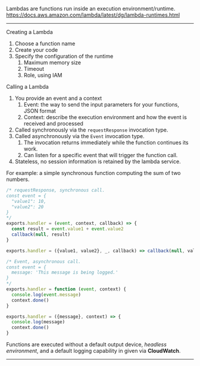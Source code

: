 Lambdas are functions run inside an execution environment/runtime. https://docs.aws.amazon.com/lambda/latest/dg/lambda-runtimes.html 

---

Creating a Lambda
  1. Choose a function name
  2. Create your code
  3. Specify the configuration of the runtime
     1. Maximum memory size
     2. Timeout
     3. Role, using IAM

Calling a Lambda
  1. You provide an event and a context
     1. Event: the way to send the input parameters for your functions, JSON format
     2. Context: describe the execution environment and how the event is received and processed
  2. Called synchronously via the `requestResponse` invocation type.
  3. Called asynchronously via the `Event` invocation type.
     1. The invocation returns immediately while the function continues its work.
     2. Can listen for a specific event that will trigger the function call.
  4. Stateless, no session information is retained by the lambda service.



For example: a simple synchronous function computing the sum of two numbers.
```js
/* requestResponse, synchronous call.
const event = {
  "value1": 10,
  "value2": 20
}
*/
exports.handler = (event, context, callback) => {
  const result = event.value1 + event.value2
  callback(null, result)
}

exports.handler = ({value1, value2}, _, callback) => callback(null, value1 + value2)
```

```js
/* Event, asynchronous call.
const event = {
  message: 'This message is being logged.'
}
*/
exports.handler = function (event, context) {
  console.log(event.message)
  context.done()
}

exports.handler = ({message}, context) => {
  console.log(message)
  context.done()
}
```

Functions are executed without a default output device, _headless environment_, and a default logging capability in given via **CloudWatch**.

---

